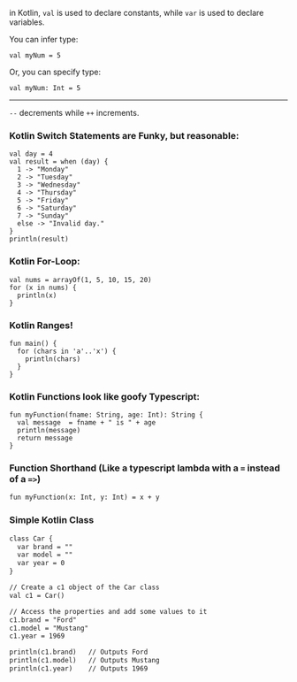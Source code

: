 in Kotlin, `val` is used to declare constants, while `var` is used to declare variables. 

You can infer type:
```
val myNum = 5
```
Or, you can specify type:
```
val myNum: Int = 5
```
---
`--` decrements while `++` increments. 

### Kotlin Switch Statements are Funky, but reasonable:
```
val day = 4
val result = when (day) {
  1 -> "Monday"
  2 -> "Tuesday"
  3 -> "Wednesday"
  4 -> "Thursday"
  5 -> "Friday"
  6 -> "Saturday"
  7 -> "Sunday"
  else -> "Invalid day."
}
println(result)
```
### Kotlin For-Loop:
```
val nums = arrayOf(1, 5, 10, 15, 20)
for (x in nums) {
  println(x)
}
```
### Kotlin Ranges!
```
fun main() {
  for (chars in 'a'..'x') {
    println(chars)
  }
}
```
### Kotlin Functions look like goofy Typescript:
```
fun myFunction(fname: String, age: Int): String {
  val message  = fname + " is " + age
  println(message)
  return message
}
```
### Function Shorthand (Like a typescript lambda with a `=` instead of a `=>`)
```dtd
fun myFunction(x: Int, y: Int) = x + y
```
### Simple Kotlin Class
```dtd
class Car {
  var brand = ""
  var model = ""
  var year = 0
}

// Create a c1 object of the Car class
val c1 = Car()

// Access the properties and add some values to it
c1.brand = "Ford"
c1.model = "Mustang"
c1.year = 1969

println(c1.brand)   // Outputs Ford
println(c1.model)   // Outputs Mustang
println(c1.year)    // Outputs 1969


```
